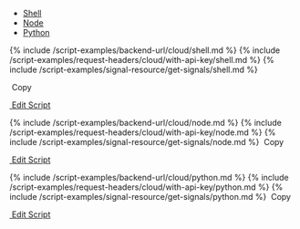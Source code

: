 <!-- Nav tabs -->
<ul class="nav nav-tabs code-nav-tabs" role="tablist">
  <li class="nav-item">
    <a class="nav-link shell-language active" id="get-signals-shell-cloud-tab" data-toggle="tab" href="#get-signals-shell-cloud" role="tab" aria-controls="get-signals-shell-cloud" aria-selected="true">Shell</a>
  </li>
  <li class="nav-item">
    <a class="nav-link node-language" id="get-signals-node-cloud-tab" data-toggle="tab" href="#get-signals-node-cloud" role="tab" aria-controls="get-signals-node-cloud" aria-selected="false">Node</a>
  </li>
  <li class="nav-item">
    <a class="nav-link python-language" id="get-signals-python-cloud-tab" data-toggle="tab" href="#get-signals-python-cloud" role="tab" aria-controls="get-signals-python-cloud" aria-selected="false">Python</a>
  </li>
</ul>

<!-- Tab panes -->
<div class="tab-content">

<!-- shell code -->
<div class="code tab-pane active" id="get-signals-shell-cloud" role="tabpanel" aria-labelledby="get-signals-shell-cloud-tab" markdown="1">
{% include /script-examples/backend-url/cloud/shell.md %}
{% include /script-examples/request-headers/cloud/with-api-key/shell.md %}
{% include /script-examples/signal-resource/get-signals/shell.md %}

<!-- copy button -->
<a class="btn btn-sm copy-action" data-toggle="tooltip" data-placement="top" title="copy" onclick="copyToClipBoard('get-signals-shell-cloud')"><i class="fa fa-copy"></i>&nbsp;Copy</a>

<!-- edit button -->
<a class="btn btn-sm edit-action"  href="https://github.com/DasKeyboard/Daskeyboard.io/blob/master/_includes/script-examples/signal-resource/get-signals/shell.md"><i class="fa fa-pencil"></i>&nbsp;Edit Script</a>
</div>

<!-- Node code -->
<div class="code tab-pane" id="get-signals-node-cloud" role="tabpanel" aria-labelledby="get-signals-node-cloud-tab" markdown="1">
{% include /script-examples/backend-url/cloud/node.md %}
{% include /script-examples/request-headers/cloud/with-api-key/node.md %}
{% include /script-examples/signal-resource/get-signals/node.md %}
<!-- copy button -->
<a class="btn btn-sm copy-action" data-toggle="tooltip" data-placement="top" title="copy" onclick="copyToClipBoard('get-signals-node-cloud')"><i class="fa fa-copy"></i>&nbsp;Copy</a>

<!-- edit button -->
<a class="btn btn-sm edit-action"  href="https://github.com/DasKeyboard/Daskeyboard.io/blob/master/_includes/script-examples/signal-resource/get-signals/node.md"><i class="fa fa-pencil"></i>&nbsp;Edit Script</a>
</div>


<!-- Python code -->
<div class="code tab-pane" id="get-signals-python-cloud" role="tabpanel" aria-labelledby="get-signals-python-cloud-tab" markdown="1">
{% include /script-examples/backend-url/cloud/python.md %}
{% include /script-examples/request-headers/cloud/with-api-key/python.md %}
{% include /script-examples/signal-resource/get-signals/python.md %}
<!-- copy button -->
<a class="btn btn-sm copy-action" data-toggle="tooltip" data-placement="top" title="copy" onclick="copyToClipBoard('get-signals-python-cloud')"><i class="fa fa-copy"></i>&nbsp;Copy</a>

<!-- edit button -->
<a class="btn btn-sm edit-action"  href="https://github.com/DasKeyboard/Daskeyboard.io/blob/master/_includes/script-examples/signal-resource/get-signals/python.md"><i class="fa fa-pencil"></i>&nbsp;Edit Script</a>
</div>
</div>